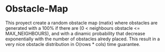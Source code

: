 # Obstacle-Map
This proyect create a random obstacle map (matix) where obstacles are generated with a 100% if there are (0 &lt; neighbours obstacle &lt;= MAX_NEIGHBOURS), and with a dinamic probability that decrease exponentially with the number of obstacles alredy placed. This result in a very nice obstacle distribution in O(rows * cols) time guarantee.
